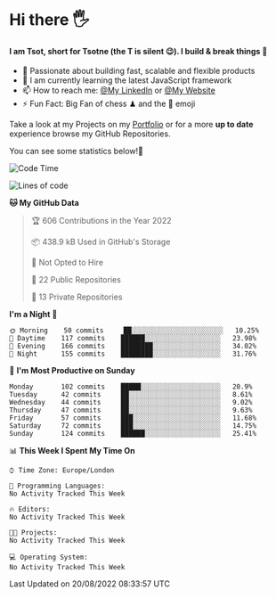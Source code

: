 # Hi there :raised_hand_with_fingers_splayed:
#### I am Tsot, short for Tsotne (the T is silent :wink:). I build & break things :space_invader:
- :telescope: Passionate about building fast, scalable and flexible products
- :seedling: I am currently learning the latest JavaScript framework 
- :mailbox: How to reach me: [@My LinkedIn](https://www.linkedin.com/in/tsotne-gvadzabia/) or [@My Website](https://tsotne.co.uk/contact)
- :zap: Fun Fact: Big Fan of chess ♟ and the 👾 emoji

Take a look at my Projects on my [Portfolio](https://tsotne.co.uk/) or for a more **up to date** experience browse my GitHub Repositories.

You can see some statistics below!:space_invader:
<!--START_SECTION:waka-->
![Code Time](http://img.shields.io/badge/Code%20Time-761%20hrs%202%20mins-blue)

![Lines of code](https://img.shields.io/badge/From%20Hello%20World%20I%27ve%20Written-627%20Thousand%20lines%20of%20code-blue)

**🐱 My GitHub Data** 

> 🏆 606 Contributions in the Year 2022
 > 
> 📦 438.9 kB Used in GitHub's Storage 
 > 
> 🚫 Not Opted to Hire
 > 
> 📜 22 Public Repositories 
 > 
> 🔑 13 Private Repositories  
 > 
**I'm a Night 🦉** 

```text
🌞 Morning    50 commits     ██░░░░░░░░░░░░░░░░░░░░░░░   10.25% 
🌆 Daytime    117 commits    ██████░░░░░░░░░░░░░░░░░░░   23.98% 
🌃 Evening    166 commits    ████████░░░░░░░░░░░░░░░░░   34.02% 
🌙 Night      155 commits    ████████░░░░░░░░░░░░░░░░░   31.76%

```
📅 **I'm Most Productive on Sunday** 

```text
Monday       102 commits    █████░░░░░░░░░░░░░░░░░░░░   20.9% 
Tuesday      42 commits     ██░░░░░░░░░░░░░░░░░░░░░░░   8.61% 
Wednesday    44 commits     ██░░░░░░░░░░░░░░░░░░░░░░░   9.02% 
Thursday     47 commits     ██░░░░░░░░░░░░░░░░░░░░░░░   9.63% 
Friday       57 commits     ███░░░░░░░░░░░░░░░░░░░░░░   11.68% 
Saturday     72 commits     ███░░░░░░░░░░░░░░░░░░░░░░   14.75% 
Sunday       124 commits    ██████░░░░░░░░░░░░░░░░░░░   25.41%

```


📊 **This Week I Spent My Time On** 

```text
⌚︎ Time Zone: Europe/London

💬 Programming Languages: 
No Activity Tracked This Week

🔥 Editors: 
No Activity Tracked This Week

🐱‍💻 Projects: 
No Activity Tracked This Week

💻 Operating System: 
No Activity Tracked This Week

```


 Last Updated on 20/08/2022 08:33:57 UTC
<!--END_SECTION:waka-->
